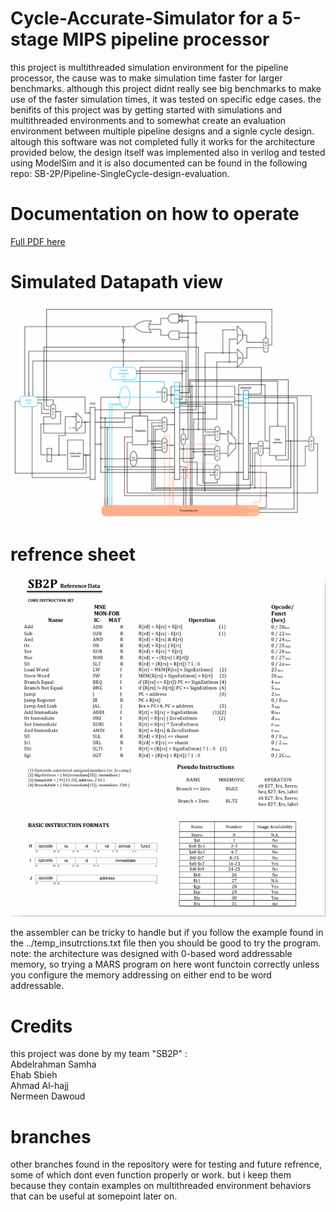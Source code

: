 # Cycle-Accurate-Simulator for a 5-stage MIPS pipeline processor

this project is multithreaded simulation environment for the pipeline processor, the cause was to make simulation time faster for larger benchmarks. 
although this project didnt really see big benchmarks to make use of the faster simulation times, it was tested on specific edge cases. 
the benifits of this project was by getting started with simulations and multithreaded environments and to somewhat create an evaluation environment between multiple pipeline designs and a signle cycle design. 
altough this software was not completed fully it works for the architecture provided below, the design itself was implemented also in verilog and tested using ModelSim and it is also documented can be found in the following repo: SB-2P/Pipeline-SingleCycle-design-evaluation.

# Documentation on how to operate
[Full PDF here](Document/HowToOperate.pdf)

# Simulated Datapath view 
![Datapath](IMAGES/DataPath.png)

# refrence sheet 
![Sheet](IMAGES/refrencesheet.png)


the assembler can be tricky to handle but if you follow the example found in the ../temp_insutrctions.txt file then you should be good to try the program. <br> 
note: the architecture was designed with 0-based word addressable memory, so trying a MARS program on here wont functoin correctly unless you configure the memory addressing on either end to be word addressable. 

# Credits 
this project was done by my team "SB2P" : <br> 
Abdelrahman Samha <br>
Ehab Sbieh <br>
Ahmad Al-hajj <br>
Nermeen Dawoud <br>

# branches
other branches found in the repository were for testing and future refrence, some of which dont even function properly or work. but i keep them because they contain examples on multithreaded environment behaviors that can be useful at somepoint later on. 
